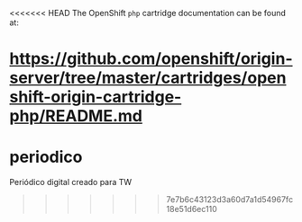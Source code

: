 <<<<<<< HEAD
The OpenShift `php` cartridge documentation can be found at:

https://github.com/openshift/origin-server/tree/master/cartridges/openshift-origin-cartridge-php/README.md
=======
periodico
=========

Periódico digital creado para TW
>>>>>>> 7e7b6c43123d3a60d7a1d54967fc18e51d6ec110
